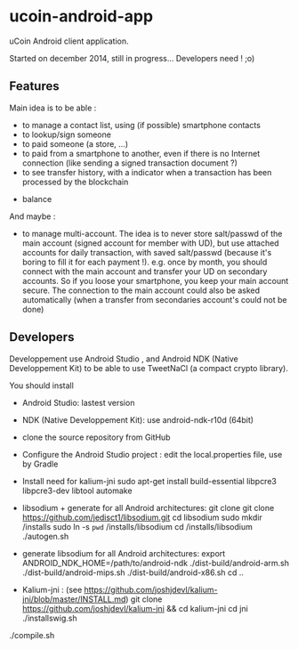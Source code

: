 # ucoin-android-app
uCoin Android client application.

Started on december 2014, still in progress... Developers need ! ;o)

## Features

Main idea is to be able :
- to manage a contact list, using (if possible) smartphone contacts
- to lookup/sign someone
- to paid someone (a store, ...)
- to paid from a smartphone to another, even if there is no Internet connection (like sending a signed transaction document ?)
- to see transfer history, with a indicator when a transaction has been processed by the blockchain
+ balance

And maybe :
- to manage multi-account.
  The idea is to never store salt/passwd of the main account (signed account for member with UD), but use attached accounts for daily transaction, with saved salt/passwd (because it's boring to fill it for each payment !). e.g. once by month, you should connect with the main account and transfer your UD on secondary accounts. So if you loose your smartphone, you keep your main account secure.
The connection to the main account could also be asked automatically (when a transfer from secondaries account's could not be done)

## Developers
Developpement use Android Studio , and Android NDK (Native Developpement Kit) to be able to use TweetNaCl (a compact crypto library).

You should install
- Android Studio: lastest version
- NDK (Native Developpement Kit): use android-ndk-r10d (64bit)
- clone the source repository from GitHub
- Configure the Android Studio project : edit the local.properties file, use by Gradle

- Install need for kalium-jni
sudo apt-get install build-essential libpcre3 libpcre3-dev libtool automake

- libsodium + generate for all Android architectures:
git clone git clone https://github.com/jedisct1/libsodium.git
cd libsodium
sudo mkdir /installs
sudo ln -s `pwd` /installs/libsodium
cd /installs/libsodium
./autogen.sh

- generate libsodium for all Android architectures:
export ANDROID_NDK_HOME=/path/to/android-ndk
./dist-build/android-arm.sh
./dist-build/android-mips.sh
./dist-build/android-x86.sh
cd ..


- Kalium-jni : (see https://github.com/joshjdevl/kalium-jni/blob/master/INSTALL.md)
git clone https://github.com/joshjdevl/kalium-jni && cd kalium-jni
cd jni
./installswig.sh


./compile.sh


